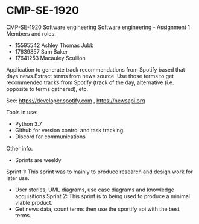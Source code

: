 # CMP-SE-1920
CMP-SE-1920 Software engineering
Software engineering - Assignment 1 Members and roles:
  - 15595542 Ashley Thomas Jubb     
  - 17639857 Sam Baker
  - 17641253 Macauley Scullion

Application to generate track recommendations from Spotify based that days news.Extract terms from news source. Use those terms to get recommended tracks from Spotify (track of the day, alternative (i.e. opposite to terms gathered), etc.

See: https://developer.spotify.com , https://newsapi.org

Tools in use:
  - Python 3.7
  - Github for version control and task tracking
  - Discord for communications

Other info:
  - Sprints are weekly


Sprint 1: This sprint was to mainly to produce research and design work for later use.
  - User stories, UML diagrams, use case diagrams and knowledge acquisitions 
Sprint 2: This sprint is to being used to produce a minimal viable product.
  - Get news data, count terms then use the sportify api with the best terms. 
